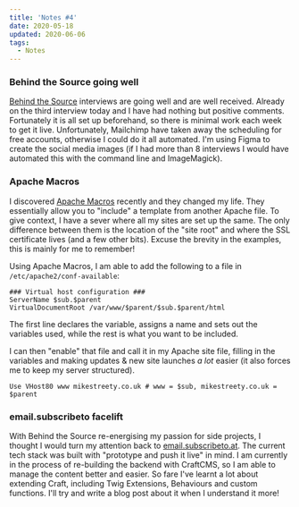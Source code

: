 ```yaml
---
title: 'Notes #4'
date: 2020-05-18
updated: 2020-06-06
tags:
  - Notes
---
```


### Behind the Source going well

[Behind the Source](https://www.behindthesource.co.uk/) interviews are going well and are well received. Already on the third interview today and I have had nothing but positive comments. Fortunately it is all set up beforehand, so there is minimal work each week to get it live. Unfortunately, Mailchimp have taken away the scheduling for free accounts, otherwise I could do it all automated. I'm using Figma to create the social media images (if I had more than 8 interviews I would have automated this with the command line and ImageMagick).

### Apache Macros

I discovered [Apache Macros](https://httpd.apache.org/docs/2.4/mod/mod_macro.html) recently and they changed my life. They essentially allow you to "include" a template from another Apache file. To give context, I have a sever where all my sites are set up the same. The only difference between them is the location of the "site root" and where the SSL certificate lives (and a few other bits). Excuse the brevity in the examples, this is mainly for me to remember!

Using Apache Macros, I am able to add the following to a file in `/etc/apache2/conf-available`:

```
### Virtual host configuration ###
ServerName $sub.$parent
VirtualDocumentRoot /var/www/$parent/$sub.$parent/html
```

The first line declares the variable, assigns a name and sets out the variables used, while the rest is what you want to be included.

I can then "enable" that file and call it in my Apache site file, filling in the variables and making updates & new site launches _a lot_ easier (it also forces me to keep my server structured).

```
Use VHost80 www mikestreety.co.uk # www = $sub, mikestreety.co.uk = $parent
```

### email.subscribeto facelift

With Behind the Source re-energising my passion for side projects, I thought I would turn my attention back to [email.subscribeto.at](https://email.subscribeto.at/). The current tech stack was built with "prototype and push it live" in mind. I am currently in the process of re-building the backend with CraftCMS, so I am able to manage the content better and easier. So fare I've learnt a lot about extending Craft, including Twig Extensions, Behaviours and custom functions. I'll try and write a blog post about it when I understand it more!
